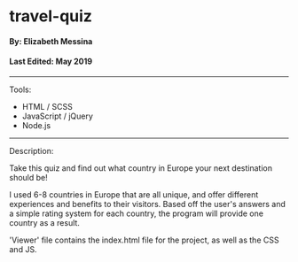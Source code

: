 # travel-quiz

#### By: Elizabeth Messina
#### Last Edited: May 2019
-------------------------------
Tools:
 - HTML / SCSS
 - JavaScript / jQuery
 - Node.js
-------------------------------

Description:

Take this quiz and find out what country in Europe your next destination should be!

I used 6-8 countries in Europe that are all unique, and offer different experiences and benefits to their visitors. Based off the user's answers and a simple rating system for each country, the program will provide one country as a result.

'Viewer' file contains the index.html file for the project, as well as the CSS and JS.

